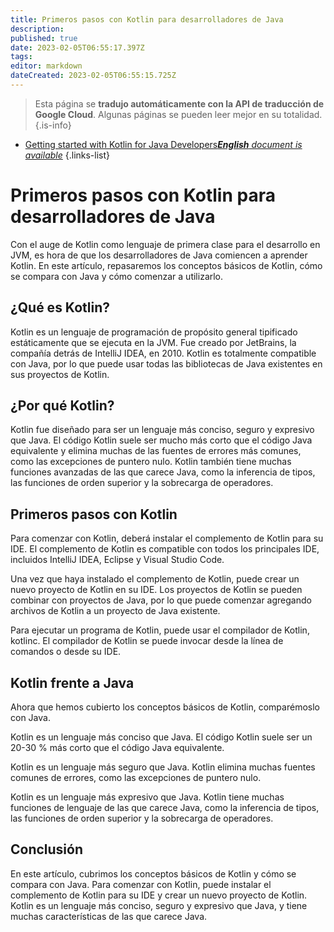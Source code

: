 ```yaml
---
title: Primeros pasos con Kotlin para desarrolladores de Java
description: 
published: true
date: 2023-02-05T06:55:17.397Z
tags: 
editor: markdown
dateCreated: 2023-02-05T06:55:15.725Z
---
```


> Esta página se **tradujo automáticamente con la API de traducción de Google Cloud**.
Algunas páginas se pueden leer mejor en su totalidad.{.is-info}



- [Getting started with Kotlin for Java Developers***English** document is available*](/en/Knowledge-base/Kotlin/getting-started-with-kotlin-for-java-developers)
{.links-list}


# Primeros pasos con Kotlin para desarrolladores de Java

Con el auge de Kotlin como lenguaje de primera clase para el desarrollo en JVM, es hora de que los desarrolladores de Java comiencen a aprender Kotlin. En este artículo, repasaremos los conceptos básicos de Kotlin, cómo se compara con Java y cómo comenzar a utilizarlo.

## ¿Qué es Kotlin?

Kotlin es un lenguaje de programación de propósito general tipificado estáticamente que se ejecuta en la JVM. Fue creado por JetBrains, la compañía detrás de IntelliJ IDEA, en 2010. Kotlin es totalmente compatible con Java, por lo que puede usar todas las bibliotecas de Java existentes en sus proyectos de Kotlin.

## ¿Por qué Kotlin?

Kotlin fue diseñado para ser un lenguaje más conciso, seguro y expresivo que Java. El código Kotlin suele ser mucho más corto que el código Java equivalente y elimina muchas de las fuentes de errores más comunes, como las excepciones de puntero nulo. Kotlin también tiene muchas funciones avanzadas de las que carece Java, como la inferencia de tipos, las funciones de orden superior y la sobrecarga de operadores.

## Primeros pasos con Kotlin

Para comenzar con Kotlin, deberá instalar el complemento de Kotlin para su IDE. El complemento de Kotlin es compatible con todos los principales IDE, incluidos IntelliJ IDEA, Eclipse y Visual Studio Code.

Una vez que haya instalado el complemento de Kotlin, puede crear un nuevo proyecto de Kotlin en su IDE. Los proyectos de Kotlin se pueden combinar con proyectos de Java, por lo que puede comenzar agregando archivos de Kotlin a un proyecto de Java existente.

Para ejecutar un programa de Kotlin, puede usar el compilador de Kotlin, kotlinc. El compilador de Kotlin se puede invocar desde la línea de comandos o desde su IDE.

## Kotlin frente a Java

Ahora que hemos cubierto los conceptos básicos de Kotlin, comparémoslo con Java.

Kotlin es un lenguaje más conciso que Java. El código Kotlin suele ser un 20-30 % más corto que el código Java equivalente.

Kotlin es un lenguaje más seguro que Java. Kotlin elimina muchas fuentes comunes de errores, como las excepciones de puntero nulo.

Kotlin es un lenguaje más expresivo que Java. Kotlin tiene muchas funciones de lenguaje de las que carece Java, como la inferencia de tipos, las funciones de orden superior y la sobrecarga de operadores.

## Conclusión

En este artículo, cubrimos los conceptos básicos de Kotlin y cómo se compara con Java. Para comenzar con Kotlin, puede instalar el complemento de Kotlin para su IDE y crear un nuevo proyecto de Kotlin. Kotlin es un lenguaje más conciso, seguro y expresivo que Java, y tiene muchas características de las que carece Java.
